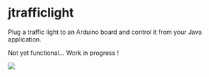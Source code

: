 # jtrafficlight
Plug a traffic light to an Arduino board and control it from your Java application.

Not yet functional... Work in progress !

![](https://github.com/llschall/jtrafficlight/blob/main/jtrafficlight_512.bmp?raw=true)